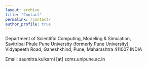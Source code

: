```yaml
---
layout: archive
title: "Contact"
permalink: /contact/
author_profile: true
---
```

Department of Scientific Computing, Modeling & Simulation,<br>
Savitribai Phule Pune University (formerly Pune University),<br>
Vidyapeeth Road, Ganeshkhind, Pune, Maharashtra 411007 INDIA<br>

Email: saumitra.kulkarni [at] scms.unipune.ac.in
